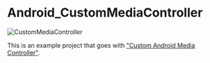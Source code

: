 # Android_CustomMediaController
![CustomMediaController](http://1.bp.blogspot.com/-U9t_o1s2DkI/V3-KeSiqjYI/AAAAAAAAdrg/CNonmn6lOD0HZ4CU4Sa4S2U2DCNmQJdIwCK4B/s500/CustimMediaPlayer.gif)<p>
This is an example project that goes with ["Custom Android Media Controller"](http://phchu.blogspot.com/2016/07/custom-android-media-controller.html).
